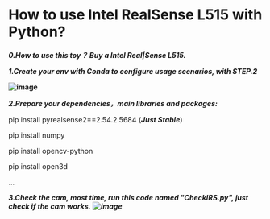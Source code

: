 # How to use Intel RealSense L515 with Python?

***0.How to use this toy？ Buy a Intel Real|Sense L515.***

***1.Create your env with Conda to configure usage scenarios, with STEP.2***

**![image](https://github.com/user-attachments/assets/6b6dd585-910e-4122-919f-ee0a4a27974a)**

***2.Prepare your dependencies，main libraries and packages:***

pip install pyrealsense2==2.54.2.5684 (***Just Stable***)

pip install numpy

pip install opencv-python

pip install open3d

...

***3.Check the cam, most time, run this code named "CheckIRS.py", just check if the cam works.***
***![image](https://github.com/user-attachments/assets/344ba50f-9f51-4af2-b48f-fd0418f52b5a)***

